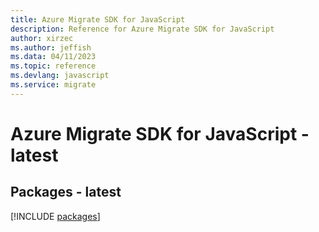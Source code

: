 ```yaml
---
title: Azure Migrate SDK for JavaScript
description: Reference for Azure Migrate SDK for JavaScript
author: xirzec
ms.author: jeffish
ms.data: 04/11/2023
ms.topic: reference
ms.devlang: javascript
ms.service: migrate
---
```

# Azure Migrate SDK for JavaScript - latest
## Packages - latest
[!INCLUDE [packages](migrate-index.md)]